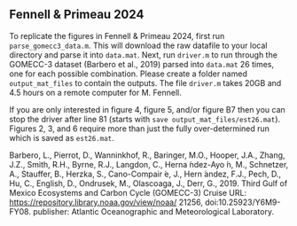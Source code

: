 ## Fennell & Primeau 2024
To replicate the figures in Fennell & Primeau 2024, first run `parse_gomecc3_data.m`. This will download the raw datafile to your local directory and parse it into `data.mat`. Next, run `driver.m` to run through the GOMECC-3 dataset (Barbero et al., 2019) parsed into `data.mat` 26 times, one for each possible combination. Please create a folder named `output_mat_files` to contain the outputs. The file `driver.m` takes 20GB and 4.5 hours on a remote computer for M. Fennell. 

If you are only interested in figure 4, figure 5, and/or figure B7 then you can stop the driver after line 81 (starts with `save output_mat_files/est26.mat`). Figures 2, 3, and 6 require more than just the fully over-determined run which is saved as `est26.mat`. 


Barbero, L., Pierrot, D., Wanninkhof, R., Baringer, M.O., Hooper, J.A., Zhang, J.Z., Smith, R.H., Byrne, R.J., Langdon, C., Herna ́ndez-Ayo ́n, M., Schnetzer, A., Stauffer, B., Herzka, S., Cano-Compair ́e, J., Hern ́andez, F.J., Pech, D., Hu, C., English, D., Ondrusek, M., Olascoaga, J., Derr, G., 2019. Third Gulf of Mexico Ecosystems and Carbon Cycle (GOMECC-3) Cruise URL: https://repository.library.noaa.gov/view/noaa/ 21256, doi:10.25923/Y6M9-FY08. publisher: Atlantic Oceanographic and Meteorological Laboratory.



